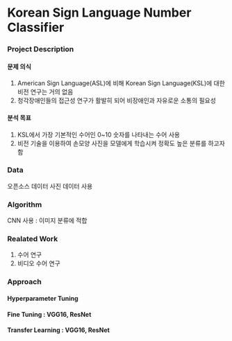 Korean Sign Language Number Classifier
====================================================================

### Project Description

#### 문제 의식
1. American Sign Language(ASL)에 비해 Korean Sign Language(KSL)에 대한 비전 연구는 거의 없음
2. 청각장애인들의 접근성 연구가 활발히 되어 비장애인과 자유로운 소통의 필요성

#### 분석 목표
1. KSL에서 가장 기본적인 수어인 0~10 숫자를 나타내는 수어 사용
2. 비전 기술을 이용하여 손모양 사진을 모델에게 학습시켜 정확도 높은 분류를 하고자 함

### Data
오픈소스 데이터 사진 데이터 사용

### Algorithm
CNN 사용 : 이미지 분류에 적합

### Realated Work
1. 수어 연구
2. 비디오 수어 연구

### Approach
#### Hyperparameter Tuning
#### Fine Tuning : VGG16, ResNet
#### Transfer Learning : VGG16, ResNet
